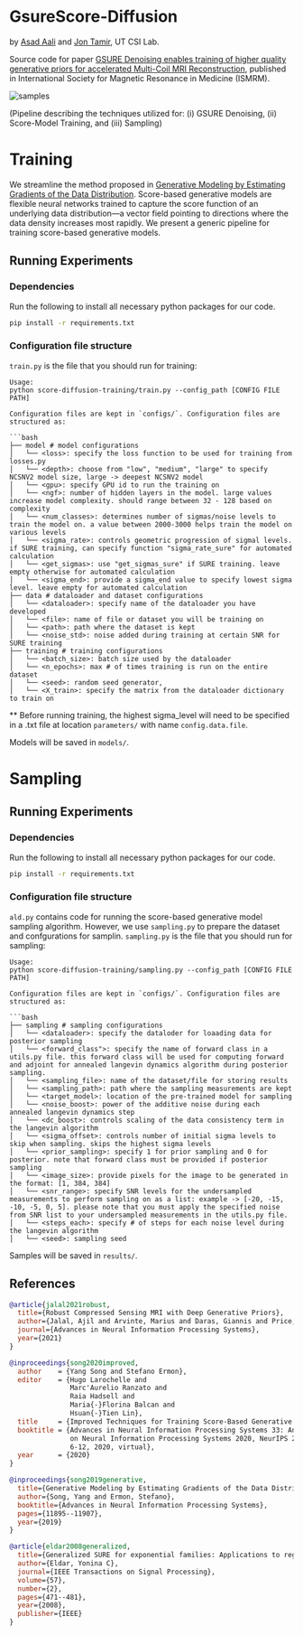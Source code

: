 # GsureScore-Diffusion
by [Asad Aali](https://asad-aali.github.io/) and [Jon Tamir](http://users.ece.utexas.edu/~jtamir/csilab.html), UT CSI Lab.

Source code for paper [GSURE Denoising enables training of higher quality generative priors for accelerated Multi-Coil MRI Reconstruction](https://asad-aali.github.io/assets/html/ismrm24/gsure-score), published in International Society for Magnetic Resonance in Medicine (ISMRM).

![samples](assets/FastMRI.png)

(Pipeline describing the techniques utilized for: (i) GSURE Denoising, (ii) Score-Model Training, and (iii) Sampling)

# Training
We streamline the method proposed in [Generative Modeling by Estimating Gradients of the Data Distribution](https://arxiv.org/abs/1907.05600). Score-based generative models are flexible neural networks trained to capture the score function of an underlying data distribution—a vector field pointing to directions where the data density increases most rapidly. We present a generic pipeline for training score-based generative models.

## Running Experiments

### Dependencies

Run the following to install all necessary python packages for our code.

```bash
pip install -r requirements.txt
```

### Configuration file structure

`train.py` is the file that you should run for training:

```
Usage:
python score-diffusion-training/train.py --config_path [CONFIG FILE PATH]

Configuration files are kept in `configs/`. Configuration files are structured as:

```bash
├── model # model configurations
│   └── <loss>: specify the loss function to be used for training from losses.py
│   └── <depth>: choose from "low", "medium", "large" to specify NCSNV2 model size, large -> deepest NCSNV2 model
│   └── <gpu>: specify GPU id to run the training on
│   └── <ngf>: number of hidden layers in the model. large values increase model complexity. should range between 32 - 128 based on complexity
│   └── <num_classes>: determines number of sigmas/noise levels to train the model on. a value between 2000-3000 helps train the model on various levels
│   └── <sigma_rate>: controls geometric progression of sigmal levels. if SURE training, can specify function "sigma_rate_sure" for automated calculation
│   └── <get_sigmas>: use "get_sigmas_sure" if SURE training. leave empty otherwise for automated calculation
│   └── <sigma_end>: provide a sigma_end value to specify lowest sigma level. leave empty for automated calculation
├── data # dataloader and dataset configurations
│   └── <dataloader>: specify name of the dataloader you have developed
│   └── <file>: name of file or dataset you will be training on
│   └── <path>: path where the dataset is kept
│   └── <noise_std>: noise added during training at certain SNR for SURE training
├── training # training configurations
│   └── <batch_size>: batch size used by the dataloader
│   └── <n_epochs>: max # of times training is run on the entire dataset
│   └── <seed>: random seed generator,
│   └── <X_train>: specify the matrix from the dataloader dictionary to train on
```

** Before running training, the highest sigma_level will need to be specified in a .txt file at location `parameters/` with name `config.data.file`.

Models will be saved in `models/`.

# Sampling

## Running Experiments

### Dependencies

Run the following to install all necessary python packages for our code.

```bash
pip install -r requirements.txt
```

### Configuration file structure

`ald.py` contains code for running the score-based generative model sampling algorithm. However, we use `sampling.py` to prepare the dataset and confgurations for samplin. `sampling.py` is the file that you should run for sampling:

```
Usage:
python score-diffusion-training/sampling.py --config_path [CONFIG FILE PATH]

Configuration files are kept in `configs/`. Configuration files are structured as:

```bash
├── sampling # sampling configurations
│   └── <dataloader>: specify the dataloder for loaading data for posterior sampling
│   └── <forward_class">: specify the name of forward class in a utils.py file. this forward class will be used for computing forward and adjoint for annealed langevin dynamics algorithm during posterior sampling.
│   └── <sampling_file>: name of the dataset/file for storing results
│   └── <sampling_path>: path where the sampling measurements are kept
│   └── <target_model>: location of the pre-trained model for sampling
│   └── <noise_boost>: power of the additive noise during each annealed langevin dynamics step
│   └── <dc_boost>: controls scaling of the data consistency term in the langevin algorithm
│   └── <sigma_offset>: controls number of initial sigma levels to skip when sampling. skips the highest sigma levels
│   └── <prior_sampling>: specify 1 for prior sampling and 0 for posterior. note that forward class must be provided if posterior sampling
│   └── <image_size>: provide pixels for the image to be generated in the format: [1, 384, 384]
│   └── <snr_range>: specify SNR levels for the undersampled measurements to perform sampling on as a list: example -> [-20, -15, -10, -5, 0, 5]. please note that you must apply the specified noise from SNR list to your undersampled measurements in the utils.py file.
│   └── <steps_each>: specify # of steps for each noise level during the langevin algorithm
│   └── <seed>: sampling seed
```

Samples will be saved in `results/`.

## References

```bib
@article{jalal2021robust,
  title={Robust Compressed Sensing MRI with Deep Generative Priors},
  author={Jalal, Ajil and Arvinte, Marius and Daras, Giannis and Price, Eric and Dimakis, Alexandros G and Tamir, Jonathan I},
  journal={Advances in Neural Information Processing Systems},
  year={2021}
}
```

```bib
@inproceedings{song2020improved,
  author    = {Yang Song and Stefano Ermon},
  editor    = {Hugo Larochelle and
               Marc'Aurelio Ranzato and
               Raia Hadsell and
               Maria{-}Florina Balcan and
               Hsuan{-}Tien Lin},
  title     = {Improved Techniques for Training Score-Based Generative Models},
  booktitle = {Advances in Neural Information Processing Systems 33: Annual Conference
               on Neural Information Processing Systems 2020, NeurIPS 2020, December
               6-12, 2020, virtual},
  year      = {2020}
}
```

```bib
@inproceedings{song2019generative,
  title={Generative Modeling by Estimating Gradients of the Data Distribution},
  author={Song, Yang and Ermon, Stefano},
  booktitle={Advances in Neural Information Processing Systems},
  pages={11895--11907},
  year={2019}
}
```

```bib
@article{eldar2008generalized,
  title={Generalized SURE for exponential families: Applications to regularization},
  author={Eldar, Yonina C},
  journal={IEEE Transactions on Signal Processing},
  volume={57},
  number={2},
  pages={471--481},
  year={2008},
  publisher={IEEE}
}
```
